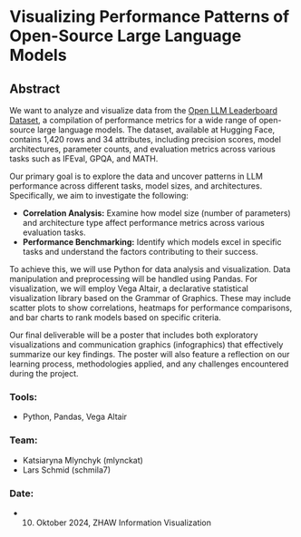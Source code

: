 # Visualizing Performance Patterns of Open-Source Large Language Models

## Abstract

We want to analyze and visualize data from the [Open LLM Leaderboard Dataset](https://huggingface.co/datasets/open-llm-leaderboard/contents), a compilation of performance metrics for a wide range of open-source large language models. The dataset, available at Hugging Face, contains 1,420 rows and 34 attributes, including precision scores, model architectures, parameter counts, and evaluation metrics across various tasks such as IFEval, GPQA, and MATH.

Our primary goal is to explore the data and uncover patterns in LLM performance across different tasks, model sizes, and architectures. Specifically, we aim to investigate the following:

- **Correlation Analysis:** Examine how model size (number of parameters) and architecture type affect performance metrics across various evaluation tasks.
- **Performance Benchmarking:** Identify which models excel in specific tasks and understand the factors contributing to their success.

To achieve this, we will use Python for data analysis and visualization. Data manipulation and preprocessing will be handled using Pandas. For visualization, we will employ Vega Altair, a declarative statistical visualization library based on the Grammar of Graphics. These may include scatter plots to show correlations, heatmaps for performance comparisons, and bar charts to rank models based on specific criteria.

Our final deliverable will be a poster that includes both exploratory visualizations and communication graphics (infographics) that effectively summarize our key findings. The poster will also feature a reflection on our learning process, methodologies applied, and any challenges encountered during the project.

### Tools:

- Python, Pandas, Vega Altair

### Team:

- Katsiaryna Mlynchyk (mlynckat)
- Lars Schmid (schmila7)

### Date:

- 10. Oktober 2024, ZHAW Information Visualization
